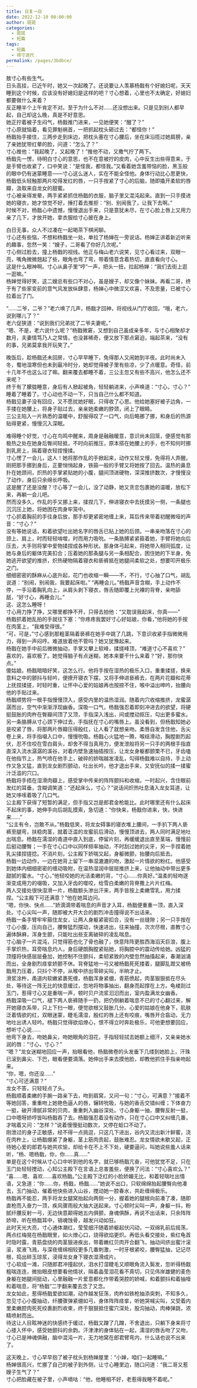 ```yaml
---
title: 日复一日
date: 2022-12-10 00:00:00
author: 斑斑
categories: 
  - 斑斑
  - 短篇
tags: 
  - 短篇
  - 得寸进尺
permalink: /pages/3bdbce/
---
```


敖寸心有些生气。<!-- more -->  
日头高挂，已近午时，她又一次起晚了。还说要让人羡慕杨戬有个好媳妇呢，天天睡到这个时候，应该没有好媳妇是这样的吧？寸心想着，心里也不太确定，好媳妇都要做什么来着？  
反正睡半个上午肯定不对。至于为什么不对……还没想出来。只是见到别人都早起，自己却这么晚，真是不好意思。  
她正拧着被子生闷气，杨戬推门进来，一见她便笑：“醒了？”  
寸心原就恼着，看见罪魁祸首，一把抓起枕头砸过去：“都怪你！”  
杨戬抬手接住，三两步走到床边，把枕头塞在寸心腰后，坐在床沿揽过她肩膀，亲了亲她犹带红晕的脸，问道：“怎么了？”  
寸心推他：“我起晚了，又起晚了！”推他不动，又撒气拧了两下。  
杨戬先一愣，待明白寸心的意思，也不在意被拧的皮肉，心中反生出些得意来，于是手臂也收紧了，口中笑说：“是怪我，都怪我。”又看着她含羞带恼的脸，黑玉般的眼中仍有迷蒙睡意——寸心这么迷人，实在不能全怪他。身体行动比心思更快，杨戬低头轻触那两片咬得发红的唇，一只手按紧了寸心的后脑，随即撬开柔软的唇瓣，汲取来自龙女的甜蜜。  
寸心被亲得发晕，两手紧紧抓住杨戬的衣服，脑子里又混沌起来。直到一只手摸进她的寝衣，她才惊觉不好，捶打着去推拒：“别、别闹我了，让我下去啊。”  
时候不对，杨戬心中遗憾，慢慢退出手来，只是意犹未尽，在寸心脸上唇上又用力亲了几下，才放开她，拿衣服给寸心披在身上。

白日无事，众人不过凑在一起喝茶下棋闲聊。  
寸心还有些恼，不想和杨戬坐一处，单拉了杨婵在一旁说话。杨婵正讲着新近听来的趣事，忽然一笑：“嫂子，二哥看了你好几次呢。”  
寸心侧过脸去，撞上杨戬的视线。他正与梅山老六说笑，见寸心看过来，双眼一亮，嘴角微微翘起了些，眼角也弯了弯，带着情意含着热切，直直看向寸心。  
这是什么眼神啊。寸心从鼻子里“哼”一声，把头一扭，拉起杨婵：“我们去街上逛一逛嘛。”  
杨婵觉得好笑，这二嫂总有些口不对心，虽是嫂子，却又像个妹妹。再看二哥，终于有了些家变前的意气风发放纵肆意，杨婵心中微涩又欢喜，不及思量，已被寸心拉着出了门。

“……二爷，二爷？”老六唤了几声，杨戬才回神，将视线从门厅收回，“哦，老六，说到哪儿了？”  
老六促狭道：“说到我们兄弟扰了二爷夫妻呢。”  
“嗯、不是，老六说什么呢？”杨戬微窘，又想到自己虽成亲多年，与寸心相聚却才数月，夫妻情笃乃人之常情，也没甚稀奇，便又放下那点窘迫，端起茶来，“没有的事，兄弟莫拿我开玩笑了。”

晚饭后，趁杨戬还未回房，寸心早早睡下，免得那人又闹她到半夜。此时尚未入冬，蜀地湿寒但也未到最冷时分，她却觉得被子里有些凉，少了点暖意。奇怪，前十几年不也这么过了嘛。翻来覆去都睡不着，三公主忽又有些不高兴，他怎么还不来呢？  
终于有了朦胧睡意，身后有人掀起被角，轻轻躺进来，小声唤道：“寸心，寸心？”  
睡着了睡着了。寸心动也不动一下，只当自己什么都不知道。  
杨戬见妻子没有回应，又不愿扰她好眠，只得收了心思。他给她塞好被子边角，一手搂在她腰上，将身子贴过去，亲亲她柔嫩的脖颈，闭上了眼睛。  
三公主陷入一片熟悉的温暖中，舒服得叹了一口气，向后略挪了挪，和身后的热源贴得更紧，慢慢沉入深眠。

难得睡个好觉，寸心在鸟鸣中醒来，周身是融融暖意，意识尚未回笼，便感觉有那极热之处在她身后臀间轻抵，不时向前推压，原本搭在她腰上的手，也不知何时挪到乳房上，隔着寝衣轻捏慢揉。  
寸心愣了一会儿，这人！她将那作乱的手掀起来，动作又轻又慢，免得将人弄醒。刚把那手挪到身后，正要悄悄起身，铁箍一般的手臂又将她按了回去。温热的鼻息扑在她颈间，炽热的手掌紧贴她的小腹，腿间顶进硬物，深深推挤数次，才慢慢没了动作，身后只余绵长呼吸。  
这是醒了还是没醒？寸心等了一会儿，没了动静，她又贪恋包裹她的温暖，放松下来，再躺一会儿吧。  
然而没多久，作乱的手又挪上来，揉捏几下，伸进寝衣中去抚摸另一侧，一条腿也沉沉压上她，将她困在肉身牢笼中。  
寸心抓着胸前的手往身后放，那手却更紧密地缠上来，耳后传来带着初醒微哑的声音：“寸心？”  
没有等她说话，和着欲望吐出她名字的唇舌已贴上她的后颈。一串亲吻落在寸心的颈上、肩上，时而轻轻啃噬，时而用力吸吮。一条胳膊紧紧箍着她，手臂将她向后压去，大手则将掌中爱物揉捏成各种形状。那身体弓起来，将她带入相同弧度，让她与身后的躯体完美扣合；压着她的那条腿与另一条相配合，困住她的下半身，免她逃开欲望的推挤，炽热硬物隔着寝衣和亵裤抵在她腿间柔软之处，想要叩开极乐之门。  
细细密密的酥麻从心底升起，花门也收缩一瞬——不，不行，寸心抽了口气，胡乱说道：“别闹，别闹我，我要起床啦。”
“再睡会儿。”杨戬声音含糊，手上动作不停，一手沿着胸乳向上，从肩头剥下寝衣，唇舌随即覆上光裸的背脊，亲吻舔舐，“好寸心，再睡会儿。”  
这、这怎么睡呀！  
寸心用力挣了挣，又哪里都挣不开，只得去拍他：“又耽误我起床，你真——”  
杨戬抓着她乱拍的手就往下塞：“你疼疼我罢好寸心好姑娘，你看，”他将她的手按在肉茎上，“我难受得很。”  
“可，可是，”寸心感到那粗茎隔着亵裤在她手中跳了几跳，下意识收紧手指微微用力，得到一声闷哼。难道放着他不管吗？她又犹豫起来。  
杨戬在她手中前后微微抽动，手掌又攀上软峰，揉搓峰顶，“难道寸心不喜欢？”  
喜欢的，喜欢极了。她觉得脑子有点迷糊，她本来要干什么来着？“好，那你快点。”  
傻姑娘。杨戬暗暗好笑，这怎么行。他将手按在湿热的极乐入口，重重揉搓，换来意料之中的颤抖与轻吟，便撩开寝衣下摆，又将手伸进亵裤去，在两片花瓣和花蒂上抚捏揉搓，时轻时重，让怀中心爱的姑娘再也按捺不住，喉中溢出呻吟，抬腰向他的手贴过来。  
杨戬顺势将一根手指慢慢顶入，感受内里的温热湿润。随着内穴收缩推挤，龙蜜潺潺而出，空气中渐渐浮现幽香。深吸一口气，杨戬强忍着即刻冲进去的欲望，将硬挺鼓胀的肉杵在臀瓣间顶了又顶，手指深入浅出，间或搅动抠压，勾出更多蜜水。  
另一条胳膊从寸心颈下伸过去，手指抚在寸心的嘴唇上。虽没看到，但杨戬知她必是咬紧了唇，将那两片唇瓣压得殷红，让人看了就想亲吻。柔唇自发含住他，舌尖卷上来，将手指啜入口中，慢慢吮吸。杨戬心火猛地一腾，喉结滑动，胸膛剧烈起伏，忍不住咬在雪白肩头，却舍不得当真用力，便发泄般将另一只手的两根手指直直深入流水潺潺的溪谷，对着内壁急速抽插按压，让龙女身躯都颤栗不已，牙齿嗑在他指节上，热气喷在他手上，破碎的娇喘越发凌乱，勾得杨戬难以自持，手上动作又急又猛，直到龙女剧烈颤动，吐出长吟，他才退出手来，又安抚似的揉一揉蜜汁泛滥的穴口。  
杨戬将手捂在湿滑肉瓣上，感受掌中传来的阵阵颤抖和收缩，一时起兴，含住眼前发红的耳垂，含糊调笑道：“还起床么，寸心？”说话间炽热吐息涌入龙女耳道，让她又哆嗦着吸了几口气。  
公主殿下获得了短暂的满足，但手指又岂是郎君金枪能比。此时哪里还有什么起床不起床的事，她伸手向后胡乱摸索，急切道：“你快来，杨戬你进来，快，快进来……”  
“公主有令，岂敢不从。”杨戬低笑，将龙女碍事的寝衣堆上腰间，一手扒下两人亵裤至腿弯，扶稳肉茎，就着泛滥的龙蜜前后滑动，慢慢顶进去，两人同时满足地吐出喘息。杨戬在濡湿的甬道中直入到底，停留片刻，再缓缓退出直至茎端，慢慢前后挺动腰臀；一手在寸心口中以同样频率抽动，不时刮过她的尖牙，另一手捏着她乳尖揉捏搓捻。不消片刻，公主殿下娇喘又起，身躯微颤，抬腰向后抵去。  
杨戬一边动作，一边在她背上留下一串湿漉漉的吻，激起一片情欲的粉红。他感受到她体内细细密密的缠动吸附，在温热湿润中层层推挤上来，让他抽动中带出更多甜腻的蜜水。“寸心，”他轻咬她的光洁柔嫩的背，“寸心……你真好。”温柔的轻吻逐渐变成用力的啜吸，又加入牙齿的噬咬，给雪白柔嫩的背脊撒上片片红梅。  
两人交接处很快湿滑一片，杨戬额头渗出汗来，两手皆按上柔嫩雪乳，用力揉捏。“公主殿下可还满意？”他在她耳边问。  
“嗯，你快、快点……”娇滴滴带着喘息的声音才入耳，杨戬便重重一顶，直入深处。寸心尖叫一声，随即被大开大合的剧烈冲击撞得说不出话来。  
杨戬一条手臂牢牢箍住龙女，让两人身躯紧密扣合，没有一丝缝隙；另一只手按在寸心小腹，压向自己，腰臀猛烈摆动，快速进出，往来抽撞，次次尽根，直教寸心遍体酥麻，浑身生颤，只能吐出些支离破碎的凌乱喘息。  
寸心脑子一片混沌，只觉得筋也化了骨也融了，快意阵阵更胜西海滔天巨浪，腹上手掌炽热，耳旁喘息灼人，身后硬朗胸膛紧贴她，将胸腔中的震动传给她。凶猛的顶撞将快感层层叠加，她控制不住颤抖，柔韧紧致的内壁忽然抽搐起来，春潮汹涌而出，全身剧烈痉挛娇颤不休。背脊猛地一弓又被杨戬死死搂着，腿脚乱蹬又被杨戬用力压着，只抖个不停，从喉中挤出零碎尖叫，半晌才止。  
滑浆涂杵，甬道内软嫩紧裹死缠，杨戬浑身紧绷，青筋偾起，肉茎狠狠抵在尽头处，等待这一阵无比的快意缓过，忽地将物事抽出，翻身而起撑在上方。龟棱刮过玉门，惹得寸心又是重喘一声，顿时贝户流浆汩汩而出，室内盈满龙女幽香。  
杨戬深吸一口气，褪下两人亵裤随手一扔，把仍侧躺着喘息不已的寸心翻过来，解开她寝衣系带，只上下扫一眼，便觉欲根又鼓胀几分。心爱的姑娘在他身下，肌肤泛着情欲的红，双眼迷蒙，睫毛濡湿，殷红的唇上还有咬痕，嘴唇开合翕动，无力地吐出诱人轻吟。杨戬只觉得欲焰燎心，恨不得立时奔赴极乐，可他更想要回应，想听寸心说……  
他弯下身去，吻她鼻尖，吻她眼角的泪花，手指轻轻拭去她额上细汗，又亲亲她水润的唇：“寸心，寸心？”  
“嗯？”龙女迷糊地回应一声，抬眼看他，杨戬微卷的头发垂下几缕到她脸上，汗珠已滚到鼻尖、下巴，眼看便要滴落。她伸出手来去摸他脸，却教他抓住手指亲吻起来。  
“你，嗯，你还没……”  
“寸心可还满意？”  
龙女不答，只轻轻点了头。  
杨戬顺着柔嫩的手腕一路亲下去，吻到肩窝，又问一句：“寸心，可满意？”接着不等她回答，重重吻上她艳色逼人的唇，辗转吮吸，与她的香舌交错纠缠；下体奋力一挺，破开滑腻非常的贝肉，重重刺入幽谷深处。寸心身躯一抽，腰臀反射一挺，口中嗯呀娇哼皆叫杨戬吞了去。杨戬强忍着没有动作，只在寸心口中又纠缠几番，才喘着又问：“怎样？”说着慢慢挺动数次，又停在蛤口不动了。  
刚泄过的身子正敏感，经不得一点挑逗，只这几下进出，谷内又流出新汁鲜蜜，浇在肉杵上，让杨戬绷紧了身躯，茎上筋肉贲起，鼓胀难忍。龙女情欲未歇又起，正待她心爱的郎君与她共欢愉，却给卡在不上不下处，硬要逼问，叫她说些羞人话来听，“杨、嗯杨戬，你，你……真……”  
单是在这个时候从寸心口中听到他的名字，就已够杨戬亢奋，可他犹觉不足，只在玉门处轻轻搅动，心知公主殿下在言语上总害羞些，便换了问法：“寸心喜欢么？”  
“喜……嗯、喜欢……喜欢杨戬。”公主殿下泛红的小脸娇媚无比，和着轻喘吐出情语，又急道：“你……你，杨戬，杨戬……”她说不出口，只软绵绵抬起腰臀向他凑去，玉门抽动，催着他快些进入山谷，搅动她一腔春水，共赴缠绵极乐。  
杨戬再不能忍，两手将龙女腿窝抬起向两侧一分，握着她的腿根向前凑了凑，随即直枪而入奋力一顶，疾风骤雨般大抽大送起来。寸心顿时尖叫一声，身躯一抖，粉腻纤腰反射一弓，无边快意颠得她五内俱颤，身魂俱酥，再说不出话来，只余阵阵娇啼，听在杨戬耳中，销魂蚀骨，越发兴动如狂。  
此时天光大亮，寸心通体潮红，莹莹细汗随着娇躯起伏闪动，一双绵乳前后摇荡，两点红梅晃在杨戬眼里，如火燎心口，烧得欲焰更炽。再低头看交接处，紫红龟首时隐时露，青筋盘绕的肉茎狠进疾出，带着嫩红贝肉开合翻飞，抽动间挤出蜜汁滚滚，浆液飞溅，与深夜缠绵相较更多几番刺激，一时牙根紧咬，腰臀猛抽，记记尽根，捣出碎玉琼浆，浸得龙女身下寝衣湿滑成片。  
寸心软成一滩，只随郎君冲撞起伏，泪水打湿睫毛又顺眼角流入鬓发，忽听得杨戬粗喘连连，微抬眼皮想要看他情状，隔着晶莹泪花看不真切，只见伟岸雄健的麦色身躯在她腿间挺动，心里融融一片爱意都化作带着哭腔的娇喊，和着颤抖和着抽噎和着喘息，将“杨戬”二字翻来覆去念了又念。  
龙女如此，惹得杨戬爱欲如潮，动作越发狂荡，肉杵如铁枪抽添突刺，不知多久，忽见寸心小腹抽动，纤腰骤弹紧绷如弓，身体阵阵痉挛，听她哭喊尖叫，又受着内里柔嫩腔肉死死绞裹剧烈收束，终于狠狠抵住蜜穴深处，股沟抽动，肉棒弹跳，浓精喷射而出。  
待这让人目眩神迷的快感终于缓过，杨戬又蹭了几蹭，不舍退出，只躺下身来将寸心搂入怀中，感受她颤抖的余韵。汗津津的身体贴在一起，濡湿的唇舌吻了又吻，寸心已是神魂俱融，脑中混沌一片，无力地窝在郎君臂弯内，什么话也说不出来了。

这天晚上，寸心早早抱了被子枕头到杨婵屋里：“小婵，咱们一起睡嘛。”  
杨婵很高兴，忙挪了自己的被子到外侧，让寸心睡里边，随口问道：“我二哥又惹嫂子生气了？”  
寸心把脸藏在被子里，小声嘀咕：“他，他睡相不好，老惹得我睡不着呢。”
